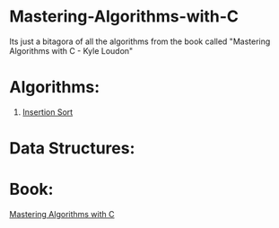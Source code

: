 # Mastering-Algorithms-with-C
Its just a bitagora of all the algorithms from the book called "Mastering Algorithms with C - Kyle Loudon"
# Algorithms:
1. [Insertion Sort](./Algorithms/insertionsort/)
# Data Structures:

# Book:
[Mastering Algorithms with C](./Book/)
